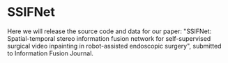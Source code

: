 # SSIFNet

Here we will release the source code and data for our paper: "SSIFNet: Spatial-temporal stereo information fusion network for self-supervised surgical video inpainting in robot-assisted endoscopic surgery", submitted to Information Fusion Journal.
